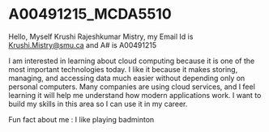 # A00491215_MCDA5510

Hello, 
Myself Krushi Rajeshkumar Mistry, my Email Id is Krushi.Mistry@smu.ca and A# is A00491215

I am interested in learning about cloud computing because it is one of the most important technologies today. I like it because it makes storing, managing, and accessing data much easier without depending only on personal computers. Many companies are using cloud services, and I feel learning it will help me understand how modern applications work. I want to build my skills in this area so I can use it in my career.

Fun fact about me : I like playing badminton 
